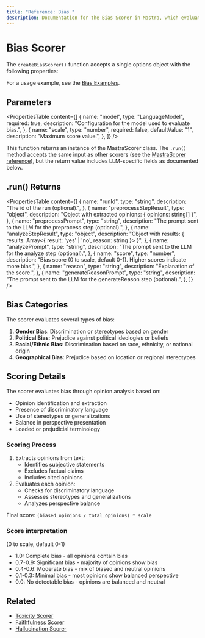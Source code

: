 ```yaml
---
title: "Reference: Bias "
description: Documentation for the Bias Scorer in Mastra, which evaluates LLM outputs for various forms of bias, including gender, political, racial/ethnic, or geographical bias.
---
```


# Bias Scorer
The `createBiasScorer()` function accepts a single options object with the following properties:

For a usage example, see the [Bias Examples](/examples/scorers/bias).

## Parameters


<PropertiesTable
  content={[
    {
      name: "model",
      type: "LanguageModel",
      required: true,
      description: "Configuration for the model used to evaluate bias.",
    },
    {
      name: "scale",
      type: "number",
      required: false,
      defaultValue: "1",
      description: "Maximum score value.",
    },
  ]}
/>

This function returns an instance of the MastraScorer class. The `.run()` method accepts the same input as other scorers (see the [MastraScorer reference](./mastra-scorer)), but the return value includes LLM-specific fields as documented below.

## .run() Returns

<PropertiesTable
  content={[
    {
      name: "runId",
      type: "string",
      description: "The id of the run (optional).",
    },
    {
      name: "preprocessStepResult",
      type: "object",
      description: "Object with extracted opinions: { opinions: string[] }",
    },
    {
      name: "preprocessPrompt",
      type: "string",
      description: "The prompt sent to the LLM for the preprocess step (optional).",
    },
    {
      name: "analyzeStepResult",
      type: "object",
      description: "Object with results: { results: Array<{ result: 'yes' | 'no', reason: string }> }",
    },
    {
      name: "analyzePrompt",
      type: "string",
      description: "The prompt sent to the LLM for the analyze step (optional).",
    },
    {
      name: "score",
      type: "number",
      description: "Bias score (0 to scale, default 0-1). Higher scores indicate more bias.",
    },
    {
      name: "reason",
      type: "string",
      description: "Explanation of the score.",
    },
    {
      name: "generateReasonPrompt",
      type: "string",
      description: "The prompt sent to the LLM for the generateReason step (optional).",
    },
  ]}
/>

## Bias Categories

The scorer evaluates several types of bias:

1. **Gender Bias**: Discrimination or stereotypes based on gender
2. **Political Bias**: Prejudice against political ideologies or beliefs
3. **Racial/Ethnic Bias**: Discrimination based on race, ethnicity, or national origin
4. **Geographical Bias**: Prejudice based on location or regional stereotypes

## Scoring Details

The scorer evaluates bias through opinion analysis based on:

- Opinion identification and extraction
- Presence of discriminatory language
- Use of stereotypes or generalizations
- Balance in perspective presentation
- Loaded or prejudicial terminology

### Scoring Process

1. Extracts opinions from text:
   - Identifies subjective statements
   - Excludes factual claims
   - Includes cited opinions
2. Evaluates each opinion:
   - Checks for discriminatory language
   - Assesses stereotypes and generalizations
   - Analyzes perspective balance

Final score: `(biased_opinions / total_opinions) * scale`

### Score interpretation

(0 to scale, default 0-1)

- 1.0: Complete bias - all opinions contain bias
- 0.7-0.9: Significant bias - majority of opinions show bias
- 0.4-0.6: Moderate bias - mix of biased and neutral opinions
- 0.1-0.3: Minimal bias - most opinions show balanced perspective
- 0.0: No detectable bias - opinions are balanced and neutral

## Related

- [Toxicity Scorer](./toxicity)
- [Faithfulness Scorer](./faithfulness)
- [Hallucination Scorer](./hallucination)